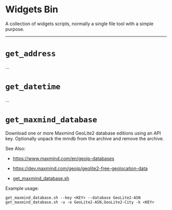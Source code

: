 # Widgets Bin

A collection of widgets scripts, normally a single file tool with a simple purpose.

--------------------------------------------------------------------------------




# `get_address`

...




# `get_datetime`

...




# `get_maxmind_database`

Download one or more Maxmind GeoLite2 database editions using an API key. 
Optionally unpack the mmdb from the archive and remove the archive.

See Also:

* https://www.maxmind.com/en/geoip-databases
* https://dev.maxmind.com/geoip/geolite2-free-geolocation-data

* [get_maxmind_database.sh](https://github.com/kyoobit/widgets_bin/blob/main/get_maxmind_database.sh)

Example usage:

    get_maxmind_database.sh --key <KEY> --database GeoLite2-ASN
    get_maxmind_database.sh -u -e GeoLite2-ASN,GeoLite2-City -k <KEY>
